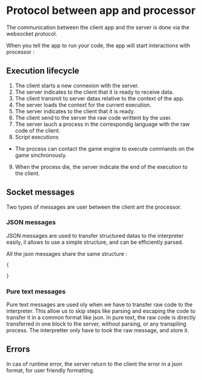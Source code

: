 # Protocol between app and processor

The communication between the client app and the server is done via the websocket protocol.

When you tell the app to run your code, the app will start interactions with processor :

## Execution lifecycle

1. The client starts a new connexion with the server.
2. The server indicates to the client that it is ready to receive data.
3. The client transmit to server datas relative to the context of the app.
4. The server loads the context for the current execution.
5. The server indicates to the client that it is ready.
6. The client send to the server the raw code writtent by the user.
7. The server lauch a process in the correspondig language with the raw code of the client.
8. Script executions
  * The process can contact the game engine to execute commands on the game sinchronously.
9. When the process die, the server indicate the end of the execution to the client.

## Socket messages

Two types of messages are user between the client ant the processor.

### JSON messages

JSON messages are used to transfer structured datas to the interpreter easily, il allows
to use a simple structure, and can be efficiently parsed.

All the json messages share the same structure :

```json
{

}
```

### Pure text messages

Pure text messages are used oly when we have to transfer raw code to the interpreter.
This allow us to skip steps like parsing and escaping the code to transfer it in a common format like json.
In pure text, the raw code is directly transferred in one block to the server, without parsing, or any transpiling process. The interpretter only have to took the raw message, and store it.

## Errors

In cas of runtime error, the server return to the client the error in a json format, for user friendly formatting.
